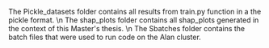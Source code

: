 The Pickle_datasets folder contains all results from train.py function in a the pickle format. \n
The shap_plots folder contains all shap_plots generated in the context of this Master's thesis. \n
The Sbatches folder contains the batch files that were used to run code on the Alan cluster.
